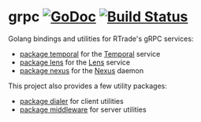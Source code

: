 # grpc [![GoDoc](https://godoc.org/github.com/RTradeLtd/grpc?status.svg)](https://godoc.org/github.com/RTradeLtd/grpc) [![Build Status](https://travis-ci.com/RTradeLtd/grpc.svg?branch=master)](https://travis-ci.com/RTradeLtd/grpc)

Golang bindings and utilities for RTrade's gRPC services:

- [package temporal](https://godoc.org/github.com/RTradeLtd/grpc/temporal) for the [Temporal](https://github.com/RTradeLtd/Temporal) service
- [package lens](https://godoc.org/github.com/RTradeLtd/grpc/lens) for the [Lens](https://github.com/RTradeLtd/Lens) service
- [package nexus](https://godoc.org/github.com/RTradeLtd/grpc/nexus) for the [Nexus](https://github.com/RTradeLtd/Nexus) daemon

This project also provides a few utility packages:

- [package dialer](https://godoc.org/github.com/RTradeLtd/grpc/dialer) for client utilities
- [package middleware](https://godoc.org/github.com/RTradeLtd/grpc/middleware) for server utilities
